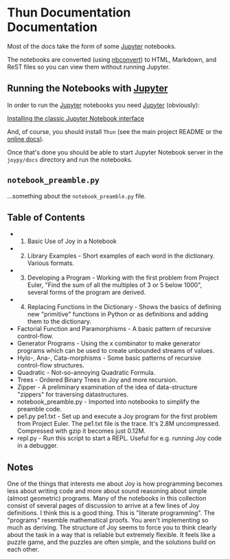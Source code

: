 # Thun Documentation Documentation

Most of the docs take the form of some [Jupyter](https://jupyter.org/index.html) notebooks.

The notebooks are converted (using [nbconvert](https://nbconvert.readthedocs.io/en/latest/install.html)) to HTML, Markdown, and ReST files so you can view them without running Jupyter.

## Running the Notebooks with [Jupyter](https://jupyter.org/index.html)

In order to run the [Jupyter](https://jupyter.org/index.html) notebooks
you need [Jupyter](https://jupyter.org/index.html) (obviously):

[Installing the classic Jupyter Notebook interface](https://jupyter.readthedocs.io/en/latest/install/notebook-classic.html)

And, of course, you should install `Thun` (see the main project README or the
[online docs](https://joypy.osdn.io/#quick-start)).

Once that's done you should be able to start Jupyter Notebook server
in the `joypy/docs` directory and run the notebooks.


## ``notebook_preamble.py``

...something about the `notebook_preamble.py` file.



## Table of Contents

- 1. Basic Use of Joy in a Notebook
- 2. Library Examples - Short examples of each word in the dictionary.
  Various formats.
- 3. Developing a Program - Working with the first problem from Project
  Euler, "Find the sum of all the multiples of 3 or 5 below 1000",
  several forms of the program are derived.
- 4. Replacing Functions in the Dictionary - Shows the basics of defining
  new "primitive" functions in Python or as definitions and adding them
  to the dictionary.
- Factorial Function and Paramorphisms - A basic pattern of recursive
  control-flow.
- Generator Programs - Using the x combinator to make generator programs
  which can be used to create unbounded streams of values.
- Hylo-, Ana-, Cata-morphisms - Some basic patterns of recursive
  control-flow structures.
- Quadratic - Not-so-annoying Quadratic Formula.
- Trees - Ordered Binary Trees in Joy and more recursion.
- Zipper - A preliminary examination of the idea of data-structure
  "zippers" for traversing datastructures.
- notebook_preamble.py - Imported into notebooks to simplify the preamble
  code.
- pe1.py pe1.txt - Set up and execute a Joy program for the first problem
  from Project Euler. The pe1.txt file is the trace.  It's 2.8M
  uncompressed.  Compressed with gzip it becomes just 0.12M.
- repl.py - Run this script to start a REPL.  Useful for e.g. running Joy
  code in a debugger.

## Notes

One of the things that interests me about Joy is how programming becomes
less about writing code and more about sound reasoning about simple
(almost geometric) programs.  Many of the notebooks in this collection
consist of several pages of discussion to arrive at a few lines of Joy
definitions.  I think this is a good thing.  This is "literate
programming".  The "programs" resemble mathematical proofs.  You aren't
implementing so much as deriving.  The structure of Joy seems to force
you to think clearly about the task in a way that is reliable but
extremely flexible.  It feels like a puzzle game, and the puzzles are
often simple, and the solutions build on each other.
